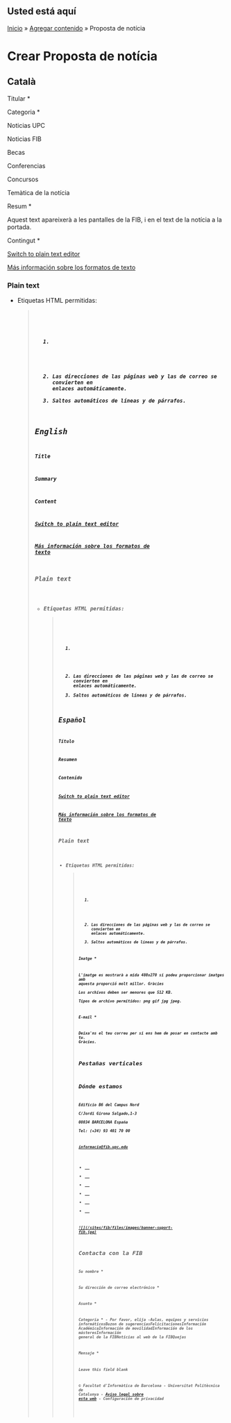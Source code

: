 ## Usted está aquí

[Inicio](/es) » [Agregar contenido](/es/node/add) » Proposta de notícia

# Crear Proposta de notícia

## Català

Titular *

Categoria *

Noticias UPC

Noticias FIB

Becas

Conferencias

Concursos

Temàtica de la notícia

Resum *

Aquest text apareixerà a les pantalles de la FIB, i en el text de la notícia a
la portada.

Contingut *

[Switch to plain text editor](javascript:void\(0\);)

[Más información sobre los formatos de texto](/es/filter/tips)

### Plain text

  * Etiquetas HTML permitidas: <a> <em> <strong> <cite> <blockquote> <code> <ul> <ol> <li> <dl> <dt> <dd>
  * Las direcciones de las páginas web y las de correo se convierten en enlaces automáticamente.
  * Saltos automáticos de líneas y de párrafos.

## English

Title

Summary

Content

[Switch to plain text editor](javascript:void\(0\);)

[Más información sobre los formatos de texto](/es/filter/tips)

### Plain text

  * Etiquetas HTML permitidas: <a> <em> <strong> <cite> <blockquote> <code> <ul> <ol> <li> <dl> <dt> <dd>
  * Las direcciones de las páginas web y las de correo se convierten en enlaces automáticamente.
  * Saltos automáticos de líneas y de párrafos.

## Español

Título

Resumen

Contenido

[Switch to plain text editor](javascript:void\(0\);)

[Más información sobre los formatos de texto](/es/filter/tips)

### Plain text

  * Etiquetas HTML permitidas: <a> <em> <strong> <cite> <blockquote> <code> <ul> <ol> <li> <dl> <dt> <dd>
  * Las direcciones de las páginas web y las de correo se convierten en enlaces automáticamente.
  * Saltos automáticos de líneas y de párrafos.

Imatge *

L'imatge es mostrarà a mida 480x270 si podeu proporcionar imatges amb aquesta
proporció molt millor. Gràcies  
Los archivos deben ser menores que **512 KB**.  
Tipos de archivo permitidos: **png gif jpg jpeg**.

E-mail *

Deixa'ns el teu correu per si ens hem de posar en contacte amb tu. Gràcies.

## Pestañas verticales

## Dónde estamos

Edificio B6 del Campus Nord  
C/Jordi Girona Salgado,1-3  
08034 BARCELONA España  
Tel: (+34) 93 401 70 00

[informacio@fib.upc.edu](mailto:informacio@fib.upc.edu)

  * [__](/es/noticies/rss.rss)
  * [__](https://www.facebook.com/fib.upc)
  * [__](https://twitter.com/fib_upc)
  * [__](https://www.flickr.com/photos/fib-upc/albums)
  * [__](https://www.youtube.com/user/mediafib)
  * [__](https://www.instagram.com/fib.upc/)

[![](/sites/fib/files/images/banner-suport-
fib.jpg)](http://suport.fib.upc.edu)

## Contacta con la FIB

Su nombre *

Su dirección de correo electrónico *

Asunto *

Categoría * \- Por favor, elija -Aulas, equipos y servicios informáticosBuzon
de sugerenciasFelicitacionesInformación AcadémicaInformación de
movilidadInformación de los másteresInformación general de la FIBNoticias al
web de la FIBQuejas

Mensaje *

Leave this field blank

© Facultat d'Informàtica de Barcelona - Universitat Politècnica de Catalunya -
[Avíso legal sobre esta web](/es/aviso-legal-sobre-esta-web) \- Configuración
de privacidad

